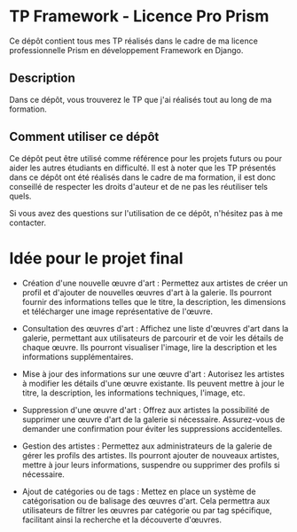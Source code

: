 # TP Framework - Licence Pro Prism

Ce dépôt contient tous mes TP réalisés dans le cadre de ma licence professionnelle Prism en développement Framework en Django.

## Description
Dans ce dépôt, vous trouverez le TP que j'ai réalisés tout au long de ma formation.

## Comment utiliser ce dépôt
Ce dépôt peut être utilisé comme référence pour les projets futurs ou pour aider les autres étudiants en difficulté. Il est à noter que les TP présentés dans ce dépôt ont été réalisés dans le cadre de ma formation, il est donc conseillé de respecter les droits d'auteur et de ne pas les réutiliser tels quels.

Si vous avez des questions sur l'utilisation de ce dépôt, n'hésitez pas à me contacter.



# Idée pour le projet final
* Création d'une nouvelle œuvre d'art : Permettez aux artistes de créer un profil et d'ajouter de nouvelles œuvres d'art à la galerie. Ils pourront fournir des informations telles que le titre, la description, les dimensions et télécharger une image représentative de l'œuvre.


* Consultation des œuvres d'art : Affichez une liste d'œuvres d'art dans la galerie, permettant aux utilisateurs de parcourir et de voir les détails de chaque œuvre. Ils pourront visualiser l'image, lire la description et les informations supplémentaires.


* Mise à jour des informations sur une œuvre d'art : Autorisez les artistes à modifier les détails d'une œuvre existante. Ils peuvent mettre à jour le titre, la description, les informations techniques, l'image, etc.


* Suppression d'une œuvre d'art : Offrez aux artistes la possibilité de supprimer une œuvre d'art de la galerie si nécessaire. Assurez-vous de demander une confirmation pour éviter les suppressions accidentelles.


 
* Gestion des artistes : Permettez aux administrateurs de la galerie de gérer les profils des artistes. Ils pourront ajouter de nouveaux artistes, mettre à jour leurs informations, suspendre ou supprimer des profils si nécessaire.

* Ajout de catégories ou de tags : Mettez en place un système de catégorisation ou de balisage des œuvres d'art. Cela permettra aux utilisateurs de filtrer les œuvres par catégorie ou par tag spécifique, facilitant ainsi la recherche et la découverte d'œuvres.
